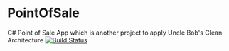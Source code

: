 # PointOfSale
C# Point of Sale App which is another project to apply Uncle Bob's Clean Architecture
[![Build Status](https://travis-ci.org/Pofay/PointOfSale.svg?branch=develop)](https://travis-ci.org/Pofay/PointOfSale)
